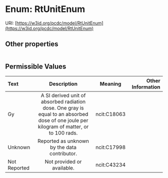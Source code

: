 
# Enum: RtUnitEnum




URI: [https://w3id.org/pcdc/model/RtUnitEnum](https://w3id.org/pcdc/model/RtUnitEnum)


## Other properties

|  |  |  |
| --- | --- | --- |

## Permissible Values

| Text | Description | Meaning | Other Information |
| :--- | :---: | :---: | ---: |
| Gy | A SI derived unit of absorbed radiation dose. One gray is equal to an absorbed dose of one joule per kilogram of matter, or to 100 rads. | ncit:C18063 |  |
| Unknown | Reported as unknown by the data contributor. | ncit:C17998 |  |
| Not Reported | Not provided or available. | ncit:C43234 |  |

